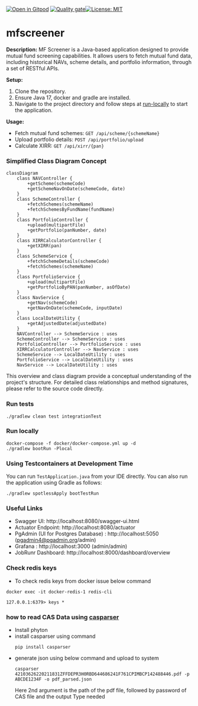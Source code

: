 [![Open in Gitpod](https://gitpod.io/button/open-in-gitpod.svg)](https://gitpod.io/#https://github.com/rajadilipkolli/mfscreener) [![Quality gate](https://sonarcloud.io/api/project_badges/quality_gate?project=rajadilipkolli_mfscreener)](https://sonarcloud.io/summary/new_code?id=rajadilipkolli_mfscreener)[![License: MIT](https://img.shields.io/badge/License-MIT-yellow.svg)](https://opensource.org/licenses/MIT)


# mfscreener

**Description:** MF Screener is a Java-based application designed to provide mutual fund screening capabilities. It allows users to fetch mutual fund data, including historical NAVs, scheme details, and portfolio information, through a set of RESTful APIs.

**Setup:**
 
 1. Clone the repository.
 2. Ensure Java 17, docker and gradle are installed.
 3. Navigate to the project directory and follow steps at [run-locally](#run-locally) to start the application.

 **Usage:**
 
 * Fetch mutual fund schemes: `GET /api/scheme/{schemeName}`
 * Upload portfolio details: `POST /api/portfolio/upload`
 * Calculate XIRR: `GET /api/xirr/{pan}`

### Simplified Class Diagram Concept
 ```mermaid
 classDiagram
     class NAVController {
         +getScheme(schemeCode)
         +getSchemeNavOnDate(schemeCode, date)
     }
     class SchemeController {
         +fetchSchemes(schemeName)
         +fetchSchemesByFundName(fundName)
     }
     class PortfolioController {
         +upload(multipartFile)
         +getPortfolio(panNumber, date)
     }
     class XIRRCalculatorController {
         +getXIRR(pan)
     }
     class SchemeService {
         +fetchSchemeDetails(schemeCode)
         +fetchSchemes(schemeName)
     }
     class PortfolioService {
         +upload(multipartFile)
         +getPortfolioByPAN(panNumber, asOfDate)
     }
     class NavService {
         +getNav(schemeCode)
         +getNavOnDate(schemeCode, inputDate)
     }
     class LocalDateUtility {
         +getAdjustedDate(adjustedDate)
     }
     NAVController --> SchemeService : uses
     SchemeController --> SchemeService : uses
     PortfolioController --> PortfolioService : uses
     XIRRCalculatorController --> NavService : uses
     SchemeService --> LocalDateUtility : uses
     PortfolioService --> LocalDateUtility : uses
     NavService --> LocalDateUtility : uses
 ```
 This overview and class diagram provide a conceptual understanding of the project's structure. For detailed class relationships and method signatures, please refer to the source code directly.

### Run tests

```shell
./gradlew clean test integrationTest
```
### Run locally

```shell
docker-compose -f docker/docker-compose.yml up -d
./gradlew bootRun -Plocal
```

### Using Testcontainers at Development Time
You can run `TestApplication.java` from your IDE directly.
You can also run the application using Gradle as follows:

```
./gradlew spotlessApply bootTestRun
```

### Useful Links
* Swagger UI: http://localhost:8080/swagger-ui.html
* Actuator Endpoint: http://localhost:8080/actuator
* PgAdmin (UI for Postgres Database) : http://localhost:5050 (pgadmin4@pgadmin.org/admin)
* Grafana : http://localhost:3000 (admin/admin)
* JobRunr Dashboard: http://localhost:8000/dashboard/overview

### Check redis keys

* To check redis keys from docker issue below command
```shell
docker exec -it docker-redis-1 redis-cli
```

```shell
127.0.0.1:6379> keys *
```

### how to read CAS Data using [casparser](https://pypi.org/project/casparser/)
 * Install phyton
 * install casparser using command
    ```shell
    pip install casparser
    ```
 * generate json using below command and upload to system
   ```shell
   casparser 42103626220211831ZFFDEPR3H0RBD644686241F761CPIMBCP142488446.pdf -p ABCDE1234F -o pdf_parsed.json
   ```
   Here 2nd argument is the path of the pdf file, followed by password of CAS file and the output Type needed
